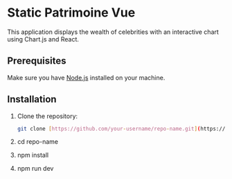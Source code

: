 # Static Patrimoine Vue


This application displays the wealth of celebrities with an interactive chart using Chart.js and React.

## Prerequisites

Make sure you have [Node.js](https://nodejs.org/) installed on your machine.

## Installation

1. Clone the repository:

   ```bash
   git clone [https://github.com/your-username/repo-name.git](https://github.com/tahiry-dev/patrimoine-front.git)


2. cd repo-name

3. npm install

4. npm run dev   

